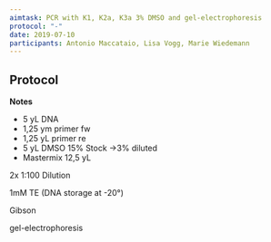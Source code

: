 ```yaml
---
aimtask: PCR with K1, K2a, K3a 3% DMSO and gel-electrophoresis  
protocol: "-"  
date: 2019-07-10  
participants: Antonio Maccataio, Lisa Vogg, Marie Wiedemann
---  
```

  
## Protocol 
**Notes**

-   5 yL DNA
-   1,25 ym primer fw
-   1,25 yL primer re
-   5 yL DMSO 15% Stock ->3% diluted
-   Mastermix 12,5 yL

2x 1:100 Dilution

1mM TE (DNA storage at -20°)

  

Gibson


  

gel-electrophoresis



![<Beschreibung>](/labjournal-entries/images/C374518F-2355-4212-A19A-9E432DE22E42.jpeg)

